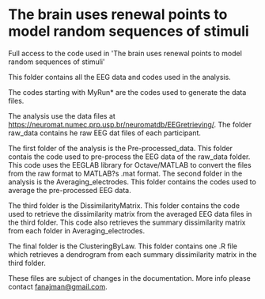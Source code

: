 # The brain uses renewal points to model random sequences of stimuli
 Full access to the code used in 'The brain uses renewal points to model random sequences of stimuli'

This folder contains all the EEG data and codes used in the analysis.

The codes starting with MyRun* are the codes used to generate the data files. 

The analysis use the data files at https://neuromat.numec.prp.usp.br/neuromatdb/EEGretrieving/. The folder raw_data contains he raw EEG dat files of each participant.

The first folder of the analysis is the Pre-processed_data. This folder contais the code used to pre-process the EEG data of the raw_data folder. This code uses the EEGLAB library for Octave/MATLAB to convert the files from the raw format to MATLAB?s .mat format. The second folder in the analysis is the Averaging_electrodes. This folder contains the codes used to average the pre-processed EEG data. 

The third folder is the DissimilarityMatrix. This folder contains the code used to retrieve the dissimilarity matrix from the averaged EEG data files in the third folder. This code also retrieves the summary dissimilarity matrix from each folder in Averaging_electrodes.

The final folder is the ClusteringByLaw. This folder contains one .R file which retrieves a dendrogram from each summary dissimilarity matrix in the third folder.

 These files are subject of changes in the documentation. More info please contact fanajman@gmail.com.